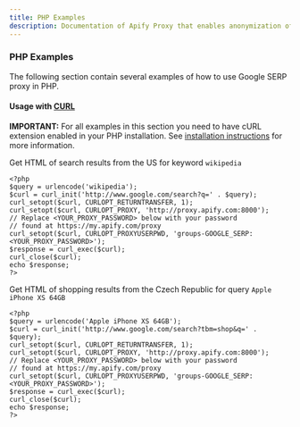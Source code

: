 ```yaml
---
title: PHP Examples
description: Documentation of Apify Proxy that enables anonymization of access to websites and IP rotation.
---
```


### [](#google-serp--php-examples)PHP Examples

The following section contain several examples of how to use Google SERP proxy in PHP.

#### Usage with [CURL](http://php.net/manual/en/book.curl.php)

**IMPORTANT:** For all examples in this section you need to have cURL extension enabled in your PHP installation. See [installation instructions](http://php.net/manual/en/curl.installation.php) for more information.

Get HTML of search results from the US for keyword `wikipedia`

    <?php
    $query = urlencode('wikipedia');
    $curl = curl_init('http://www.google.com/search?q=' . $query);
    curl_setopt($curl, CURLOPT_RETURNTRANSFER, 1);
    curl_setopt($curl, CURLOPT_PROXY, 'http://proxy.apify.com:8000');
    // Replace <YOUR_PROXY_PASSWORD> below with your password
    // found at https://my.apify.com/proxy
    curl_setopt($curl, CURLOPT_PROXYUSERPWD, 'groups-GOOGLE_SERP:<YOUR_PROXY_PASSWORD>');
    $response = curl_exec($curl);
    curl_close($curl);
    echo $response;
    ?>

Get HTML of shopping results from the Czech Republic for query `Apple iPhone XS 64GB`

    <?php
    $query = urlencode('Apple iPhone XS 64GB');
    $curl = curl_init('http://www.google.com/search?tbm=shop&q=' . $query);
    curl_setopt($curl, CURLOPT_RETURNTRANSFER, 1);
    curl_setopt($curl, CURLOPT_PROXY, 'http://proxy.apify.com:8000');
    // Replace <YOUR_PROXY_PASSWORD> below with your password
    // found at https://my.apify.com/proxy
    curl_setopt($curl, CURLOPT_PROXYUSERPWD, 'groups-GOOGLE_SERP:<YOUR_PROXY_PASSWORD>');
    $response = curl_exec($curl);
    curl_close($curl);
    echo $response;
    ?>
